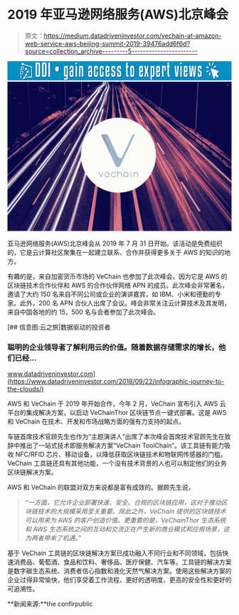 # 2019 年亚马逊网络服务(AWS)北京峰会

> 原文：<https://medium.datadriveninvestor.com/vechain-at-amazon-web-service-aws-beijing-summit-2019-39476add6f6d?source=collection_archive---------5----------------------->

[![](img/9665665e89d96a7aee73e1501b912dce.png)](http://www.track.datadriveninvestor.com/1B9E)![](img/5010240f7a70aa08a4e25edbf743b60c.png)

亚马逊网络服务(AWS)北京峰会从 2019 年 7 月 31 日开始。该活动是免费组织的，它是云计算社区聚集在一起建立联系、合作并获得更多关于 AWS 的知识的地方。

有趣的是，来自加密货币市场的 VeChain 也参加了此次峰会，因为它是 AWS 的区块链技术合作伙伴和 AWS 的合作伙伴网络 APN 的成员。此次峰会非常著名，邀请了大约 150 名来自不同公司或企业的演讲嘉宾，如 IBM、小米和德勤的专家。此外，200 名 APN 合伙人出席了会议。峰会非常关注云计算技术及其发明，来自中国各地的约 15，500 名与会者参加了此次峰会。

[](https://www.datadriveninvestor.com/2018/09/22/infographic-journey-to-the-clouds/) [## 信息图:云之旅|数据驱动的投资者

### 聪明的企业领导者了解利用云的价值。随着数据存储需求的增长，他们已经…

www.datadriveninvestor.com](https://www.datadriveninvestor.com/2018/09/22/infographic-journey-to-the-clouds/) 

AWS 和 VeChain 于 2019 年开始合作，今年 2 月，VeChain 宣布引入 AWS 云平台的集成解决方案，以启动 VeChainThor 区块链节点一键式部署。这是 AWS 和 VeChain 在技术、开发和市场战略方面的强有力支持的起点。

车链首席技术官顾先生也作为“主题演讲人”出席了本次峰会首席技术官顾先生在致辞中推出了一站式技术即服务解决方案“VeChain ToolChain”。该工具链有能力吸收 NFC/RFID 芯片、移动设备，以降低获取区块链技术和物联网传感器的门槛。VeChain 工具链还具有其他功能，一个没有技术背景的人也可以制定他们的业务区块链解决方案。

AWS 和 VeChain 的联盟对双方来说都是富有成效的。据顾先生说，

> *“一方面，它允许企业部署快速、安全、合规的区块链应用，这对于推动区块链技术的大规模采用至关重要。除此之外，VeChain 提供的区块链技术可以用来为 AWS 的客户创造价值。更重要的是，VeChainThor 生态系统和 AWS 生态系统之间的互动和交流正在产生新的商业模式和应用场景，这为两者带来了机遇。”*

基于 VeChain 工具链的区块链解决方案已成功融入不同行业和不同领域，包括快速消费品、葡萄酒、食品和饮料、奢侈品、医疗保健、汽车等。工具链的解决方案是数字碳生态系统、消费者信心指数和液化天然气解决方案。使用这些解决方案的企业过得非常愉快，他们享受着工作流程、更好的透明度、更高的安全性和更好的可追溯性。

**新闻来源:**the confirpublic